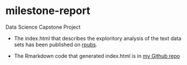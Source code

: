 # milestone-report
Data Science Capstone Project

* The index.html that describes the exploritory analysis of the text data sets has been published on [rpubs](rpubs.com/Sbupr37).  

* The Rmarkdown code that generated index.html is in [my Github repo](https://github.com/mjdata/milestone-report/index.Rmd)



